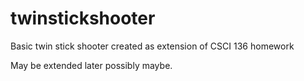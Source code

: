 # twinstickshooter
Basic twin stick shooter created as extension of CSCI 136 homework

May be extended later possibly maybe.
